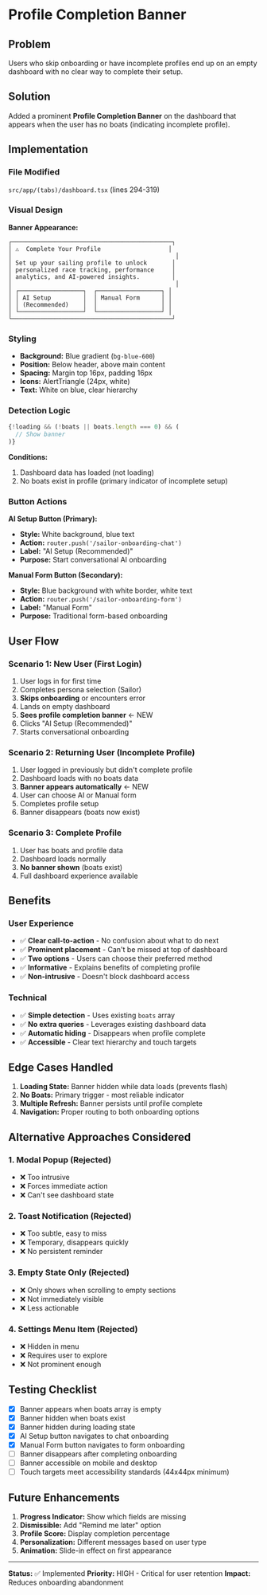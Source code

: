 # Profile Completion Banner

## Problem
Users who skip onboarding or have incomplete profiles end up on an empty dashboard with no clear way to complete their setup.

## Solution
Added a prominent **Profile Completion Banner** on the dashboard that appears when the user has no boats (indicating incomplete profile).

## Implementation

### File Modified
`src/app/(tabs)/dashboard.tsx` (lines 294-319)

### Visual Design

**Banner Appearance:**
```
┌─────────────────────────────────────────────┐
│ ⚠️  Complete Your Profile                   │
│                                              │
│ Set up your sailing profile to unlock       │
│ personalized race tracking, performance     │
│ analytics, and AI-powered insights.         │
│                                              │
│ ┌──────────────────┐  ┌──────────────────┐ │
│ │ AI Setup         │  │ Manual Form      │ │
│ │ (Recommended)    │  │                  │ │
│ └──────────────────┘  └──────────────────┘ │
└─────────────────────────────────────────────┘
```

### Styling
- **Background:** Blue gradient (`bg-blue-600`)
- **Position:** Below header, above main content
- **Spacing:** Margin top 16px, padding 16px
- **Icons:** AlertTriangle (24px, white)
- **Text:** White on blue, clear hierarchy

### Detection Logic
```typescript
{!loading && (!boats || boats.length === 0) && (
  // Show banner
)}
```

**Conditions:**
1. Dashboard data has loaded (not loading)
2. No boats exist in profile (primary indicator of incomplete setup)

### Button Actions

**AI Setup Button (Primary):**
- **Style:** White background, blue text
- **Action:** `router.push('/sailor-onboarding-chat')`
- **Label:** "AI Setup (Recommended)"
- **Purpose:** Start conversational AI onboarding

**Manual Form Button (Secondary):**
- **Style:** Blue background with white border, white text
- **Action:** `router.push('/sailor-onboarding-form')`
- **Label:** "Manual Form"
- **Purpose:** Traditional form-based onboarding

## User Flow

### Scenario 1: New User (First Login)
1. User logs in for first time
2. Completes persona selection (Sailor)
3. **Skips onboarding** or encounters error
4. Lands on empty dashboard
5. **Sees profile completion banner** ← NEW
6. Clicks "AI Setup (Recommended)"
7. Starts conversational onboarding

### Scenario 2: Returning User (Incomplete Profile)
1. User logged in previously but didn't complete profile
2. Dashboard loads with no boats data
3. **Banner appears automatically** ← NEW
4. User can choose AI or Manual form
5. Completes profile setup
6. Banner disappears (boats now exist)

### Scenario 3: Complete Profile
1. User has boats and profile data
2. Dashboard loads normally
3. **No banner shown** (boats exist)
4. Full dashboard experience available

## Benefits

### User Experience
- ✅ **Clear call-to-action** - No confusion about what to do next
- ✅ **Prominent placement** - Can't be missed at top of dashboard
- ✅ **Two options** - Users can choose their preferred method
- ✅ **Informative** - Explains benefits of completing profile
- ✅ **Non-intrusive** - Doesn't block dashboard access

### Technical
- ✅ **Simple detection** - Uses existing `boats` array
- ✅ **No extra queries** - Leverages existing dashboard data
- ✅ **Automatic hiding** - Disappears when profile complete
- ✅ **Accessible** - Clear text hierarchy and touch targets

## Edge Cases Handled

1. **Loading State:** Banner hidden while data loads (prevents flash)
2. **No Boats:** Primary trigger - most reliable indicator
3. **Multiple Refresh:** Banner persists until profile complete
4. **Navigation:** Proper routing to both onboarding options

## Alternative Approaches Considered

### 1. Modal Popup (Rejected)
- ❌ Too intrusive
- ❌ Forces immediate action
- ❌ Can't see dashboard state

### 2. Toast Notification (Rejected)
- ❌ Too subtle, easy to miss
- ❌ Temporary, disappears quickly
- ❌ No persistent reminder

### 3. Empty State Only (Rejected)
- ❌ Only shows when scrolling to empty sections
- ❌ Not immediately visible
- ❌ Less actionable

### 4. Settings Menu Item (Rejected)
- ❌ Hidden in menu
- ❌ Requires user to explore
- ❌ Not prominent enough

## Testing Checklist

- [x] Banner appears when boats array is empty
- [x] Banner hidden when boats exist
- [x] Banner hidden during loading state
- [x] AI Setup button navigates to chat onboarding
- [x] Manual Form button navigates to form onboarding
- [ ] Banner disappears after completing onboarding
- [ ] Banner accessible on mobile and desktop
- [ ] Touch targets meet accessibility standards (44x44px minimum)

## Future Enhancements

1. **Progress Indicator:** Show which fields are missing
2. **Dismissible:** Add "Remind me later" option
3. **Profile Score:** Display completion percentage
4. **Personalization:** Different messages based on user type
5. **Animation:** Slide-in effect on first appearance

---

**Status:** ✅ Implemented
**Priority:** HIGH - Critical for user retention
**Impact:** Reduces onboarding abandonment
